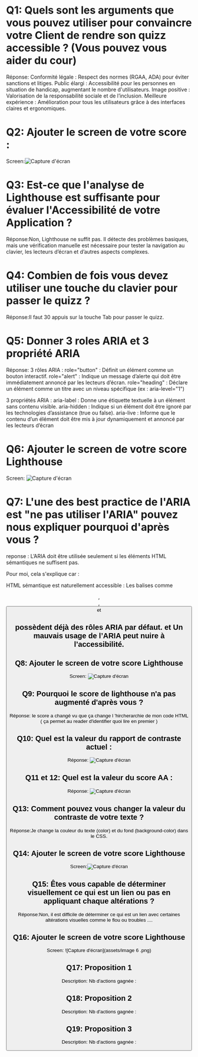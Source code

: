 # Q1: Quels sont les arguments que vous pouvez utiliser pour convaincre votre Client de rendre son quizz accessible ? (Vous pouvez vous aider du cour)
Réponse:
Conformité légale : Respect des normes (RGAA, ADA) pour éviter sanctions et litiges.
Public élargi : Accessibilité pour les personnes en situation de handicap, augmentant le nombre d'utilisateurs.
Image positive : Valorisation de la responsabilité sociale et de l’inclusion.
Meilleure expérience : Amélioration pour tous les utilisateurs grâce à des interfaces claires et ergonomiques.


# Q2: Ajouter le screen de votre score :
Screen:![Capture d'écran](assets/image.png)

# Q3: Est-ce que l'analyse de Lighthouse est suffisante pour évaluer l'Accessibilité de votre Application ?
Réponse:Non, Lighthouse ne suffit pas. Il détecte des problèmes basiques, mais une vérification manuelle est nécessaire pour tester la navigation au clavier, les lecteurs d’écran et d’autres aspects complexes.



# Q4: Combien de fois vous devez utiliser une touche du clavier pour passer le quizz ?
Réponse:Il faut 30 appuis sur la touche Tab pour passer le quizz.

# Q5: Donner 3 roles ARIA et 3 propriété ARIA
Réponse:
3 rôles ARIA :
role="button" : Définit un élément comme un bouton interactif.
role="alert" : Indique un message d’alerte qui doit être immédiatement annoncé par les lecteurs d’écran.
role="heading" : Déclare un élément comme un titre avec un niveau spécifique (ex : aria-level="1")

3 propriétés ARIA :
aria-label : Donne une étiquette textuelle à un élément sans contenu visible.
aria-hidden : Indique si un élément doit être ignoré par les technologies d’assistance (true ou false).
aria-live : Informe que le contenu d’un élément doit être mis à jour dynamiquement et annoncé par les lecteurs d’écran 

# Q6: Ajouter le screen de votre score Lighthouse
Screen: ![Capture d'écran](assets/image1.png)

# Q7: L'une des best practice de l'ARIA est "ne pas utiliser l'ARIA" pouvez nous expliquer pourquoi d'après vous ?
reponse : L’ARIA doit être utilisée seulement si les éléments HTML sémantiques ne suffisent pas.

Pour moi, cela s'explique car :

HTML sémantique est naturellement accessible : Les balises comme <header>, <section>, <button> et <h1> possèdent déjà des rôles ARIA par défaut.
et Un mauvais usage de l’ARIA peut nuire à l’accessibilité.

# Q8: Ajouter le screen de votre score Lighthouse
Screen:  ![Capture d'écran](assets/image2.png)


# Q9: Pourquoi le score de lighthouse n'a pas augmenté d'après vous ?
Réponse: le score a changé vu que ça change l 'hircherarchie de mon code HTML ( ça permet au reader d'identifier quoi lire en premier )

# Q10: Quel est la valeur du rapport de contraste actuel :
Réponse:   ![Capture d'écran](assets/image3.png)


# Q11 et 12: Quel est la valeur du score AA :
Réponse:  ![Capture d'écran](assets/image4.png)


# Q13: Comment pouvez vous changer la valeur du contraste de votre texte ?
Réponse:Je change la couleur du texte (color) et du fond (background-color) dans le CSS.

# Q14: Ajouter le screen de votre score Lighthouse
Screen:![Capture d'écran](assets/image5.png)

# Q15: Êtes vous capable de déterminer visuellement ce qui est un lien ou pas en appliquant chaque altérations ?
Réponse:Non, il est difficile de déterminer ce qui est un lien avec certaines altérations visuelles comme le flou ou troubles ....


# Q16: Ajouter le screen de votre score Lighthouse
 Screen: ![Capture d'écran](assets/image 6 .png)

# Q17:  Proposition 1
Description:
Nb d'actions gagnée :  

# Q18:  Proposition 2
Description:
Nb d'actions gagnée : 

# Q19:  Proposition 3
Description:
Nb d'actions gagnée : 
